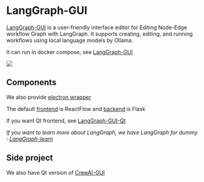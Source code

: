# LangGraph-GUI

[LangGraph-GUI](https://github.com/LangGraph-GUI/LangGraph-GUI) is a user-friendly interface editor for Editing Node-Edge workflow Graph with LangGraph. It supports creating, editing, and running workflows using local language models by Ollama.

It can run in docker compose, see [LangGraph-GUI](https://github.com/LangGraph-GUI/LangGraph-GUI)

![](https://raw.githubusercontent.com/LangGraph-GUI/LangGraph-GUI-frontend/main/cover.webp)

## Components

We also provide [electron wrapper](https://github.com/LangGraph-GUI/LangGraph-GUI)

The default [frontend](https://github.com/LangGraph-GUI/LangGraph-GUI-frontend) is ReactFlow and [backend](https://github.com/LangGraph-GUI/LangGraph-GUI-backend) is Flask

If you want Qt frontend, see [LangGraph-GUI-Qt](https://github.com/LangGraph-GUI/LangGraph-GUI-Qt)

*If you want to learn more about LangGraph, we have LangGraph for dummy : [LangGraph-learn](https://github.com/LangGraph-GUI/LangGraph-learn)*

## Side project
We also have Qt version of [CrewAI-GUI](https://github.com/LangGraph-GUI/CrewAI-GUI)
